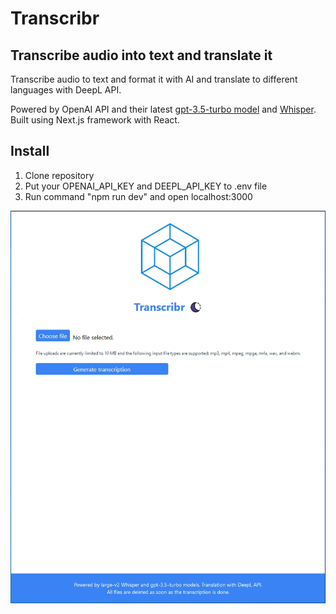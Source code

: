 # Transcribr

## Transcribe audio into text and translate it

Transcribe audio to text and format it with AI and translate to different languages with DeepL API.

Powered by OpenAI API and their latest [gpt-3.5-turbo model](https://platform.openai.com/docs/models/gpt-3-5) and [Whisper](https://openai.com/research/whisper). Built using Next.js framework with React.

## Install

1. Clone repository
2. Put your OPENAI_API_KEY and DEEPL_API_KEY to .env file
3. Run command "npm run dev" and open localhost:3000

![Gif of application](https://github.com/AleksiKuj/Transcribr/blob/master/readme-assets/gif1.gif)
